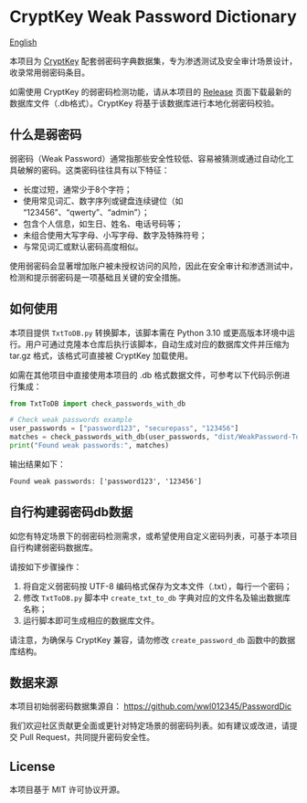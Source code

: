 # CryptKey Weak Password Dictionary

[English](./README.md)

本项目为 [CryptKey](https://CryptKey.jeiku.net/) 配套弱密码字典数据集，专为渗透测试及安全审计场景设计，收录常用弱密码条目。

如需使用 CryptKey 的弱密码检测功能，请从本项目的 [Release](https://github.com/JAINKRE/CryptKey-WeakPasswordDictionary/releases) 页面下载最新的数据库文件（.db格式）。CryptKey 将基于该数据库进行本地化弱密码校验。

## 什么是弱密码

弱密码（Weak Password）通常指那些安全性较低、容易被猜测或通过自动化工具破解的密码。这类密码往往具有以下特征：

- 长度过短，通常少于8个字符；
- 使用常见词汇、数字序列或键盘连续键位（如 “123456”、“qwerty”、“admin”）；
- 包含个人信息，如生日、姓名、电话号码等；
- 未组合使用大写字母、小写字母、数字及特殊符号；
- 与常见词汇或默认密码高度相似。

使用弱密码会显著增加账户被未授权访问的风险，因此在安全审计和渗透测试中，检测和提示弱密码是一项基础且关键的安全措施。

## 如何使用

本项目提供 `TxtToDB.py` 转换脚本，该脚本需在 Python 3.10 或更高版本环境中运行。用户可通过克隆本仓库后执行该脚本，自动生成对应的数据库文件并压缩为 tar.gz 格式，该格式可直接被 CryptKey 加载使用。

如需在其他项目中直接使用本项目的 .db 格式数据文件，可参考以下代码示例进行集成：

```python
from TxtToDB import check_passwords_with_db

# Check weak passwords example
user_passwords = ["password123", "securepass", "123456"]
matches = check_passwords_with_db(user_passwords, "dist/WeakPassword-Top15000-v2025.09.10.db")
print("Found weak passwords:", matches)
```

输出结果如下：

```cmd
Found weak passwords: ['password123', '123456']
```

## 自行构建弱密码db数据

如您有特定场景下的弱密码检测需求，或希望使用自定义密码列表，可基于本项目自行构建弱密码数据库。

请按如下步骤操作：

1. 将自定义弱密码按 UTF-8 编码格式保存为文本文件（.txt），每行一个密码；
2. 修改 `TxtToDB.py` 脚本中 `create_txt_to_db` 字典对应的文件名及输出数据库名称；
3. 运行脚本即可生成相应的数据库文件。

请注意，为确保与 CryptKey 兼容，请勿修改 `create_password_db` 函数中的数据库结构。

## 数据来源

本项目初始弱密码数据集源自： https://github.com/wwl012345/PasswordDic

我们欢迎社区贡献更全面或更针对特定场景的弱密码列表。如有建议或改进，请提交 Pull Request，共同提升密码安全性。

## License

本项目基于 MIT 许可协议开源。
